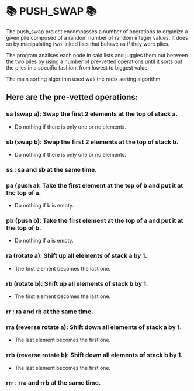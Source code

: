 # 📚 PUSH_SWAP 📚

The push_swap project encompasses a number of operations to organize a given pile composed of a random number of random integer values. It does so by manipulating two linked lists that behave as if they were piles.

The program analises each node in said lists and juggles them out between the two piles by using a number of pre-vetted operations until it sorts out the piles in a specific fashion: from lowest to biggest value.

The main sorting algorithm used was the radix sorting algorithm.

## Here are the pre-vetted operations:

### sa (swap a): Swap the first 2 elements at the top of stack a.
- Do nothing if there is only one or no elements.
### sb (swap b): Swap the first 2 elements at the top of stack b.
- Do nothing if there is only one or no elements.
### ss : sa and sb at the same time.

### pa (push a): Take the first element at the top of b and put it at the top of a.
- Do nothing if b is empty.
### pb (push b): Take the first element at the top of a and put it at the top of b.
- Do nothing if a is empty.

### ra (rotate a): Shift up all elements of stack a by 1.
- The first element becomes the last one.
### rb (rotate b): Shift up all elements of stack b by 1.
- The first element becomes the last one.
### rr : ra and rb at the same time.

### rra (reverse rotate a): Shift down all elements of stack a by 1.
- The last element becomes the first one.
### rrb (reverse rotate b): Shift down all elements of stack b by 1.
- The last element becomes the first one.
### rrr : rra and rrb at the same time.
